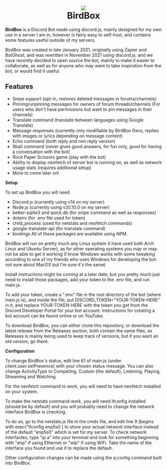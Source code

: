 <h1 align="center">
  <img src=https://github.com/grumpzalt/BirdBox/assets/59405169/5e50b03c-e574-41f0-b5b1-4417e74d1e4e>
  <br>
  BirdBox
</h1>

**BirdBox** is a Discord Bot made using discord.js, mainly designed for my own use in a server I am in, however is fairly easy to self-host, and contains some features useful outside of my servers.

BirdBox was created in late January 2021, originally using Zapier and BotGhost, and was rewritten in November 2021 using discord.js, and we have recently decided to open source the bot, mainly to make it easier to collaborate, as well as for anyone who may want to take inspiration from the bot, or would find it useful.


## Features

- Snipe support (opt-in, restores deleted messages in forums/channels)
- Pinning/unpinning messages for owners of forum threads/channels (For users who don't have permissions but want to pin messages in their channels)
- Translate command (translate between languages using Google Translate)
- Message responses (currently only modifiable by BirdBox Devs, replies with images or lyrics depending on message content)
- Echo command (both reply and non reply version)
- 8ball command (never gives good answers, for fun only, good for having a conversation with the bot)
- Rock Paper Scissors game (play with the bot)
- Ability to display neofetch of server bot is running on, as well as network usage stats (requires additional setup)
- More to come later on!

**Setup**

To set up BirdBox you will need

- Discord.js (currently using v14 on my server)
- Node.js (currently using v20.10.0 on my server)
- better-sqlite3 and quick.db (for snipe command as well as responses)
- dotenv (for .env file used for token)
- child_process (used for netstats and neofetch commands)
- google-translate-api (for translate command)
- bindings
All of these packages are available using NPM.

BirdBox will run on pretty much any Linux system (I have used both Arch Linux and Ubuntu Server), as for other operating systems you may or may not be able to get it working (I know Windows works with some tweaking according to one of my friends who uses Windows for developing the bot. not sure about MacOS but I'm sure it's the same)

Install instructions might be coming at a later date, but you pretty much just need to install those packages, add your token to the .env file, and run main.js.

To add your token, create a ".env" file in the root directory of the bot (where main.js is), and inside the file, put DISCORD_TOKEN="YOUR-TOKEN-HERE" in it, and replace YOUR-TOKEN-HERE with the token you got from the Discord Developer Portal for your bot account. Instructions for creating a bot account can be found online or on YouTube.

To download BirdBox, you can either clone this repository, or download the latest release from the Releases section, both contain the same files, as Releases is mainly being used to keep track of versions, but if you want an old version, go there.

**Configuration**

To change BirdBox's status, edit line 61 of main.js (under client.user.setPresence) with your chosen status message.
You can also change ActivityType to Competing, Custom (the default), Listening, Playing, Streaming and Watching.

For the neofetch command to work, you will need to have neofetch installed on your system.

To make the netstats command work, you will need ifconfig installed (should be by default) and you will probably need to change the network interface BirdBox is checking.

To do so, go to the netstats.js file in the cmds file, and edit line 9 [begins with exec("ifconfig enp5s0 ] to show your actual network interface instead of the default "enp5s0" which is set for my server. To check network interfactes, type "ip a" into your terminal and look for something beginning with "enp" if using Ethernet or "wlp" if using WiFi. Take the name of the interface you found and use it to replace the default.

Other configuration changes can be made using the e;config command built into BirdBox.



